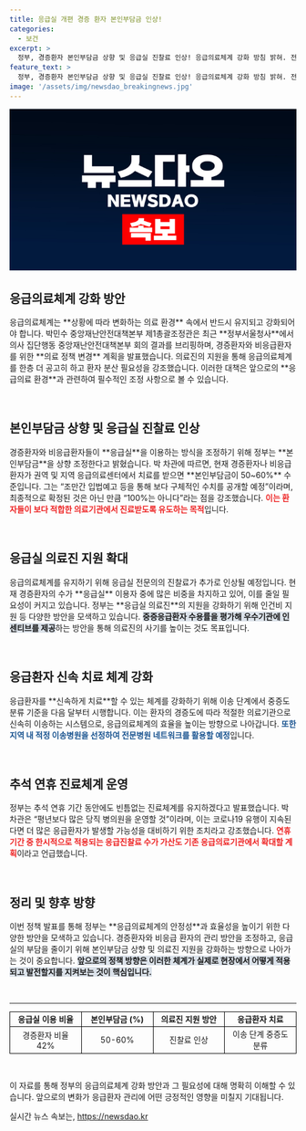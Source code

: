 ```yaml
---
title: 응급실 개편 경증 환자 본인부담금 인상!
categories:
  - 보건
excerpt: >
  정부, 경증환자 본인부담금 상향 및 응급실 진찰료 인상! 응급의료체계 강화 방침 밝혀. 전국 모든 응급실 혼잡 해소 위해 긴급 진료 체계 개선에 나선다. 클릭해 자세한 내용을 확인하세요!
feature_text: >
  정부, 경증환자 본인부담금 상향 및 응급실 진찰료 인상! 응급의료체계 강화 방침 밝혀. 전국 모든 응급실 혼잡 해소 위해 긴급 진료 체계 개선에 나선다. 클릭해 자세한 내용을 확인하세요!
image: '/assets/img/newsdao_breakingnews.jpg'
---
```


<p><img src="/assets/img/newsdao_breakingnews.jpg" alt="koreaapp 속보" /></p>

<h2 data-ke-size="size26">응급의료체계 강화 방안</h2>

<p data-ke-size="size16">응급의료체계는 **상황에 따라 변화하는 의료 환경** 속에서 반드시 유지되고 강화되어야 합니다. 박민수 중앙재난안전대책본부 제1총괄조정관은 최근 **정부서울청사**에서 의사 집단행동 중앙재난안전대책본부 회의 결과를 브리핑하며, 경증환자와 비응급환자를 위한 **의료 정책 변경** 계획을 발표했습니다. 의료진의 지원을 통해 응급의료체계를 한층 더 공고히 하고 환자 분산 필요성을 강조했습니다. 이러한 대책은 앞으로의 **응급의료 환경**과 관련하여 필수적인 조정 사항으로 볼 수 있습니다.</p>

<p data-ke-size="size16">&nbsp;</p>

<h2 data-ke-size="size26">본인부담금 상향 및 응급실 진찰료 인상</h2>

<p data-ke-size="size16">경증환자와 비응급환자들이 **응급실**을 이용하는 방식을 조정하기 위해 정부는 **본인부담금**을 상향 조정한다고 밝혔습니다. 박 차관에 따르면, 현재 경증환자나 비응급환자가 권역 및 지역 응급의료센터에서 치료를 받으면 **본인부담금이 50~60%** 수준입니다. 그는 “조만간 입법예고 등을 통해 보다 구체적인 수치를 공개할 예정”이라며, 최종적으로 확정된 것은 아닌 만큼 “100%는 아니다”라는 점을 강조했습니다. <b><span style="color: #ee2323;">이는 환자들이 보다 적합한 의료기관에서 진료받도록 유도하는 목적</span></b>입니다.</p>

<p data-ke-size="size16">&nbsp;</p>

<h2 data-ke-size="size26">응급실 의료진 지원 확대</h2>

<p data-ke-size="size16">응급의료체계를 유지하기 위해 응급실 전문의의 진찰료가 추가로 인상될 예정입니다. 현재 경증환자의 수가 **응급실** 이용자 중에 많은 비중을 차지하고 있어, 이를 줄일 필요성이 커지고 있습니다. 정부는 **응급실 의료진**의 지원을 강화하기 위해 인건비 지원 등 다양한 방안을 모색하고 있습니다. <b><span style="background-color: #21538527;">중증응급환자 수용률을 평가해 우수기관에 인센티브를 제공</span></b>하는 방안을 통해 의료진의 사기를 높이는 것도 목표입니다.</p>

<p data-ke-size="size16">&nbsp;</p>

<h2 data-ke-size="size26">응급환자 신속 치료 체계 강화</h2>

<p data-ke-size="size16">응급환자를 **신속하게 치료**할 수 있는 체계를 강화하기 위해 이송 단계에서 중증도 분류 기준을 다음 달부터 시행합니다. 이는 환자의 경증도에 따라 적절한 의료기관으로 신속히 이송하는 시스템으로, 응급의료체계의 효율을 높이는 방향으로 나아갑니다. <b><span style="color: #1a5490;">또한 지역 내 적정 이송병원을 선정하여 전문병원 네트워크를 활용할 예정</span></b>입니다.</p>

<p data-ke-size="size16">&nbsp;</p>

<h2 data-ke-size="size26">추석 연휴 진료체계 운영</h2>

<p data-ke-size="size16">정부는 추석 연휴 기간 동안에도 빈틈없는 진료체계를 유지하겠다고 발표했습니다. 박 차관은 “평년보다 많은 당직 병의원을 운영할 것”이라며, 이는 코로나19 유행이 지속된다면 더 많은 응급환자가 발생할 가능성을 대비하기 위한 조치라고 강조했습니다. <b><span style="color: #ee2323;">연휴 기간 중 한시적으로 적용되는 응급진찰료 수가 가산도 기존 응급의료기관에서 확대할 계획</span></b>이라고 언급했습니다.</p>

<p data-ke-size="size16">&nbsp;</p>

<h2 data-ke-size="size26">정리 및 향후 방향</h2>

<p data-ke-size="size16">이번 정책 발표를 통해 정부는 **응급의료체계의 안정성**과 효율성을 높이기 위한 다양한 방안을 모색하고 있습니다. 경증환자와 비응급 환자의 관리 방안을 조정하고, 응급실의 부담을 줄이기 위해 본인부담금 상향 및 의료진 지원을 강화하는 방향으로 나아가는 것이 중요합니다. <b><span style="background-color: #21538527;">앞으로의 정책 방향은 이러한 체계가 실제로 현장에서 어떻게 적용되고 발전할지를 지켜보는 것이 핵심입니다.</span></b></p>

<p data-ke-size="size16">&nbsp;</p>

<hr />

<table style="width: 100%; border-collapse: collapse;">
  <tr style="text-align: center; height: 17px;">
    <td style="border: 1px solid #000; width: 25%;"><b>응급실 이용 비율</b></td>
    <td style="border: 1px solid #000; width: 25%;"><b>본인부담금 (%)</b></td>
    <td style="border: 1px solid #000; width: 25%;"><b>의료진 지원 방안</b></td>
    <td style="border: 1px solid #000; width: 25%;"><b>응급환자 치료</b></td>
  </tr>
  <tr style="text-align: center; height: 17px;">
    <td style="border: 1px solid #000;">경증환자 비율 42%</td>
    <td style="border: 1px solid #000;">50-60%</td>
    <td style="border: 1px solid #000;">진찰료 인상</td>
    <td style="border: 1px solid #000;">이송 단계 중증도 분류</td>
  </tr>
</table>

<p data-ke-size="size16">&nbsp;</p>

<p>이 자료를 통해 정부의 응급의료체계 강화 방안과 그 필요성에 대해 명확히 이해할 수 있습니다. 앞으로의 변화가 응급환자 관리에 어떤 긍정적인 영향을 미칠지 기대됩니다.</p>
실시간 뉴스 속보는, <a href="https://newsdao.kr" rel="dofollow">https://newsdao.kr</a>


